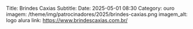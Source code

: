 Title: Brindes Caxias
Subtitle: 
Date: 2025-05-01 08:30
Category: ouro
imagem: /theme/img/patrocinadores/2025/brindes-caxias.png
imagem_alt: logo alura
link: https://www.brindescaxias.com.br/